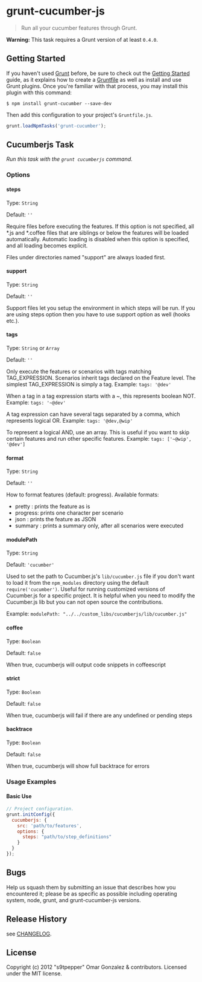# grunt-cucumber-js

> Run all your cucumber features through Grunt.

**Warning:** This task requires a Grunt version of at least `0.4.0`.


## Getting Started
If you haven't used [Grunt](http://gruntjs.com/) before, be sure to
check out the [Getting Started](http://gruntjs.com/getting-started)
guide, as it explains how to create a
[Gruntfile](http://gruntjs.com/sample-gruntfile) as well as install
and use Grunt plugins. Once you're familiar with that process, you may
install this plugin with this command:

```shell
$ npm install grunt-cucumber --save-dev
```
Then add this configuration to your project's `Gruntfile.js`.

```js
grunt.loadNpmTasks('grunt-cucumber');
```

## Cucumberjs Task
_Run this task with the `grunt cucumberjs` command._

### Options

#### steps
Type: `String`

Default: `''`

Require files before executing the features. If this option is not
specified, all *.js and *.coffee files that are siblings or below the
features will be loaded automatically. Automatic loading is disabled
when this option is specified, and all loading becomes explicit.

Files under directories named "support" are always loaded first.

#### support
Type: `String`

Default: `''`

Support files let you setup the environment in which steps will be run. If you are using steps option then you have to use support option as well (hooks etc.).


#### tags
Type: `String` or `Array`

Default: `''`

Only execute the features or scenarios with tags
matching TAG_EXPRESSION. Scenarios inherit tags
declared on the Feature level. The simplest
TAG_EXPRESSION is simply a tag. Example:
`tags: '@dev'`

When a tag in a tag expression starts with a ~,
this represents boolean NOT. Example:
`tags: '~@dev'`

 A tag expression can have several tags separated
by a comma, which represents logical OR. Example:
`tags: '@dev,@wip'`

To represent a logical AND, use an array.
This is useful if you want to skip certain features
and run other specific features. Example:
`tags: ['~@wip', '@dev']`

#### format
Type: `String`

Default: `''`

How to format features (default: progress).
Available formats:
* pretty  : prints the feature as is
* progress: prints one character per scenario
* json    : prints the feature as JSON
* summary : prints a summary only, after all scenarios were executed

#### modulePath
Type: `String`

Default: `'cucumber'`

Used to set the path to Cucumber.js's `lib/cucumber.js`
file if you don't want to load it from the `npm_modules`
directory using the default `require('cucumber')`. Useful for running
customized versions of Cucumber.js for a specific project.
It is helpful when you need to modify the Cucumber.js lib
but you can not open source the contributions.

Example: `modulePath: "../../custom_libs/cucumberjs/lib/cucumber.js"`

#### coffee
Type: `Boolean`

Default: `false`

When true, cucumberjs will output code snippets in coffeescript

#### strict
Type: `Boolean`

Default: `false`

When true, cucumberjs will fail if there are any undefined or pending steps

#### backtrace
Type: `Boolean`

Default: `false`

When true, cucumberjs will show full backtrace for errors

### Usage Examples


#### Basic Use
```js
// Project configuration.
grunt.initConfig({
  cucumberjs: {
    src: 'path/to/features',
    options: {
      steps: "path/to/step_definitions"
    }
  }
});
```

## Bugs

Help us squash them by submitting an issue that describes how you encountered it; please be as specific as possible including operating system, node, grunt, and grunt-cucumber-js versions.

## Release History

see [CHANGELOG](CHANGELOG.md).

## License
Copyright (c) 2012 "s9tpepper" Omar Gonzalez & contributors.
Licensed under the MIT license.
